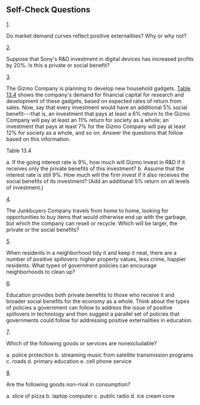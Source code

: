 ## Self-Check Questions

[1](http://openstax.org/books/principles-microeconomics-3e/pages/chapter-13#ch13mod01_sques01-solution).

Do market demand curves reflect positive externalities? Why or why not?

[2](http://openstax.org/books/principles-microeconomics-3e/pages/chapter-13#ch13mod01_sques02-solution).

Suppose that Sony\'s R&D investment in digital devices has increased
profits by 20%. Is this a private or social benefit?

[3](http://openstax.org/books/principles-microeconomics-3e/pages/chapter-13#ch13mod01_sques03-solution).

The Gizmo Company is planning to develop new household gadgets. [Table
13.4](#ch13mod01_tab03) shows the company's demand for financial capital
for research and development of these gadgets, based on expected rates
of return from sales. Now, say that every investment would have an
additional 5% social benefit---that is, an investment that pays at least
a 6% return to the Gizmo Company will pay at least an 11% return for
society as a whole; an investment that pays at least 7% for the Gizmo
Company will pay at least 12% for society as a whole, and so on. Answer
the questions that follow based on this information.

Table 13.4

a.  If the going interest rate is 9%, how much will Gizmo invest in R&D
    if it receives only the private benefits of this investment?
b.  Assume that the interest rate is still 9%. How much will the firm
    invest if it also receives the social benefits of its investment?
    (Add an additional 5% return on all levels of investment.)

[4](http://openstax.org/books/principles-microeconomics-3e/pages/chapter-13#ch13mod01_sques04-solution).

The Junkbuyers Company travels from home to home, looking for
opportunities to buy items that would otherwise end up with the garbage,
but which the company can resell or recycle. Which will be larger, the
private or the social benefits?

[5](http://openstax.org/books/principles-microeconomics-3e/pages/chapter-13#ch13mod02_sques01-solution).

When residents in a neighborhood tidy it and keep it neat, there are a
number of positive spillovers: higher property values, less crime,
happier residents. What types of government policies can encourage
neighborhoods to clean up?

[6](http://openstax.org/books/principles-microeconomics-3e/pages/chapter-13#ch13mod02_sques02-solution).

Education provides both private benefits to those who receive it and
broader social benefits for the economy as a whole. Think about the
types of policies a government can follow to address the issue of
positive spillovers in technology and then suggest a parallel set of
policies that governments could follow for addressing positive
externalities in education.

[7](http://openstax.org/books/principles-microeconomics-3e/pages/chapter-13#ch13mod03_sques01-solution).

Which of the following goods or services are nonexcludable?

a.  police protection
b.  streaming music from satellite transmission programs
c.  roads
d.  primary education
e.  cell phone service

[8](http://openstax.org/books/principles-microeconomics-3e/pages/chapter-13#ch13mod03_sques02-solution).

Are the following goods non-rival in consumption?

a.  slice of pizza
b.  laptop computer
c.  public radio
d.  ice cream cone
